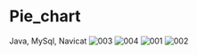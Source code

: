 # Pie_chart
Java, MySql, Navicat
![003](https://user-images.githubusercontent.com/91014957/194775248-8d1ed44c-3bec-43d3-b602-a87b54b4d98e.jpg)
![004](https://user-images.githubusercontent.com/91014957/194775252-1cfaa354-6949-4edd-8763-2a7961d4b1ff.jpg)
![001](https://user-images.githubusercontent.com/91014957/194775254-0c62a9f2-c702-4969-b84e-731d87517490.jpg)
![002](https://user-images.githubusercontent.com/91014957/194775255-322572fe-932c-4c97-b749-d523ed01ff50.jpg)
